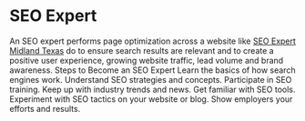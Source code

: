 # SEO Expert
An SEO expert performs page optimization across a website like [SEO Expert Midland Texas](https://wdmorgan.com/seo-services-midland-tx) do to ensure search results are relevant and to create a positive user experience, growing website traffic, lead volume and brand awareness.
Steps to Become an SEO Expert
Learn the basics of how search engines work.
Understand SEO strategies and concepts.
Participate in SEO training.
Keep up with industry trends and news.
Get familiar with SEO tools.
Experiment with SEO tactics on your website or blog.
Show employers your efforts and results.
